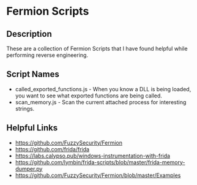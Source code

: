 # Fermion Scripts
## Description
These are a collection of Fermion Scripts that I have found helpful while performing reverse engineering. 

## Script Names
- called_exported_functions.js - When you know a DLL is being loaded, you want to see what exported functions are being called.
- scan_memory.js - Scan the current attached process for interesting strings.
  
## Helpful Links
- https://github.com/FuzzySecurity/Fermion
- https://github.com/frida/frida
- https://labs.calypso.pub/windows-instrumentation-with-frida
- https://github.com/lymbin/frida-scripts/blob/master/frida-memory-dumper.py
- https://github.com/FuzzySecurity/Fermion/blob/master/Examples
